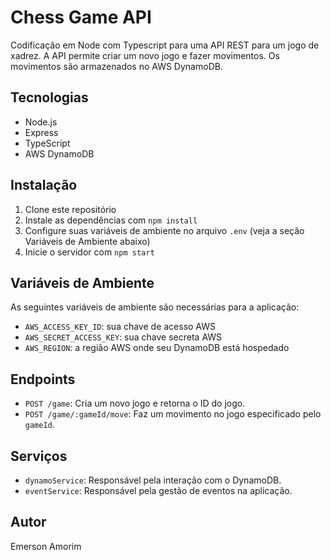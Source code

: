 # Chess Game API

Codificação em Node com Typescript para uma API REST para um jogo de xadrez. A API permite criar um novo jogo e fazer movimentos. Os movimentos são armazenados no AWS DynamoDB.

## Tecnologias

- Node.js
- Express
- TypeScript
- AWS DynamoDB

## Instalação

1. Clone este repositório
2. Instale as dependências com `npm install`
3. Configure suas variáveis de ambiente no arquivo `.env` (veja a seção Variáveis de Ambiente abaixo)
4. Inicie o servidor com `npm start`

## Variáveis de Ambiente

As seguintes variáveis de ambiente são necessárias para a aplicação:

- `AWS_ACCESS_KEY_ID`: sua chave de acesso AWS
- `AWS_SECRET_ACCESS_KEY`: sua chave secreta AWS
- `AWS_REGION`: a região AWS onde seu DynamoDB está hospedado

## Endpoints

- `POST /game`: Cria um novo jogo e retorna o ID do jogo.
- `POST /game/:gameId/move`: Faz um movimento no jogo especificado pelo `gameId`.

## Serviços

- `dynamoService`: Responsável pela interação com o DynamoDB.
- `eventService`: Responsável pela gestão de eventos na aplicação.

## Autor
Emerson Amorim
